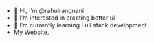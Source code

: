 - 👋 Hi, I’m @rahulrangnani
- 👀 I’m interested in creating better ui 
- 🌱 I’m currently learning Full stack development 
-    My Website.


<!---
rahulrangnani/rahulrangnani is a ✨ special ✨ repository because its `README.md` (this file) appears on your GitHub profile.
You can click the Preview link to take a look at your changes.
--->
